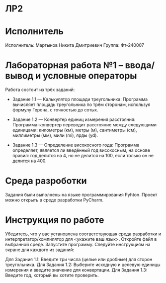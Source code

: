 # ЛР2

# Исполнитель
Исполнитель: Мартынов Никита Дмитриевич
Группа: Фт-240007

# Лабораторная работа №1 – ввода/вывод и условные операторы

Работа состоит из трёх заданий:
- Задание 1.1 — Калькулятор площади треугольника: Программа вычисляет площадь 
треугольника по трём сторонам, используя формулу Герона, с точностью до сотых.

- Задание 1.2 — Конвертер единиц измерения расстояния: Программа-конвертер переводит расстояние между
 следующими единицами: километры (км), метры (м), сантиметры (см), миллиметры (мм), мили (mi), ярды (yd).

- Задание 1.3 — Определение високосного года: Программа определяет, является ли введённый год високосным,
на основе правил: год делится на 4, но не делится на 100, если только он не делится на 400.

# Среда разроботки

Задания были выполнены на языке программирования Pyhton. 
Проект можно открыть в среде разработки PyCharm.

# Инструкция по работе

Убедитесь, что у вас установлена соответствующая среда разработки и интерпретатор/компилятор для <укажите ваш язык>.
Откройте файл в выбранной среде.
Запустите программу.
Следуйте инструкциям на экране для каждого из заданий:

Для Задания 1.1: Введите три числа (целые или дробные) для сторон треугольника.
Для Задания 1.2: Выберите исходную и целевую единицы измерения и введите значение для конвертации.
Для Задания 1.3: Введите год, который вы хотите проверить.
